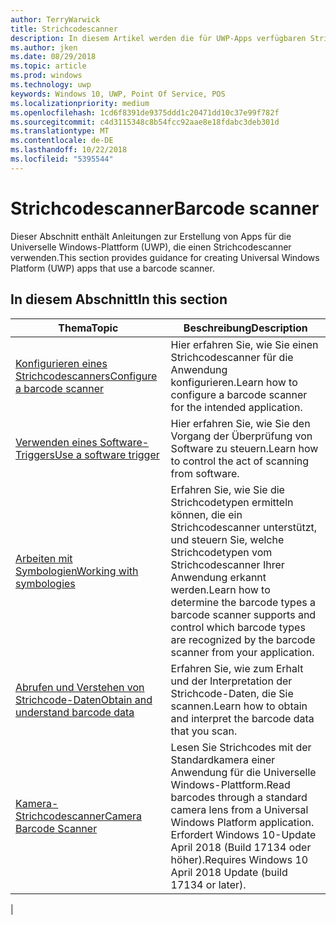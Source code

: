 ```yaml
---
author: TerryWarwick
title: Strichcodescanner
description: In diesem Artikel werden die für UWP-Apps verfügbaren Strichcodescanner-Features aufgeführt, sowie die Links zu den Anleitungen für ihre Verwendung.
ms.author: jken
ms.date: 08/29/2018
ms.topic: article
ms.prod: windows
ms.technology: uwp
keywords: Windows 10, UWP, Point Of Service, POS
ms.localizationpriority: medium
ms.openlocfilehash: 1cd6f8391de9375ddd1c20471dd10c37e99f782f
ms.sourcegitcommit: c4d3115348c8b54fcc92aae8e18fdabc3deb301d
ms.translationtype: MT
ms.contentlocale: de-DE
ms.lasthandoff: 10/22/2018
ms.locfileid: "5395544"
---
```

# <a name="barcode-scanner"></a><span data-ttu-id="1b5a4-104">Strichcodescanner</span><span class="sxs-lookup"><span data-stu-id="1b5a4-104">Barcode scanner</span></span>

<span data-ttu-id="1b5a4-105">Dieser Abschnitt enthält Anleitungen zur Erstellung von Apps für die Universelle Windows-Plattform (UWP), die einen Strichcodescanner verwenden.</span><span class="sxs-lookup"><span data-stu-id="1b5a4-105">This section provides guidance for creating Universal Windows Platform (UWP) apps that use a barcode scanner.</span></span>

## <a name="in-this-section"></a><span data-ttu-id="1b5a4-106">In diesem Abschnitt</span><span class="sxs-lookup"><span data-stu-id="1b5a4-106">In this section</span></span>

|<span data-ttu-id="1b5a4-107">Thema</span><span class="sxs-lookup"><span data-stu-id="1b5a4-107">Topic</span></span> |<span data-ttu-id="1b5a4-108">Beschreibung</span><span class="sxs-lookup"><span data-stu-id="1b5a4-108">Description</span></span> |
|------|------------|
| [<span data-ttu-id="1b5a4-109">Konfigurieren eines Strichcodescanners</span><span class="sxs-lookup"><span data-stu-id="1b5a4-109">Configure a barcode scanner</span></span>](../devices-sensors/pos-barcodescanner-configure.md)  | <span data-ttu-id="1b5a4-110">Hier erfahren Sie, wie Sie einen Strichcodescanner für die Anwendung konfigurieren.</span><span class="sxs-lookup"><span data-stu-id="1b5a4-110">Learn how to configure a barcode scanner for the intended application.</span></span> |
| [<span data-ttu-id="1b5a4-111">Verwenden eines Software-Triggers</span><span class="sxs-lookup"><span data-stu-id="1b5a4-111">Use a software trigger</span></span>](../devices-sensors/pos-barcodescanner-software-trigger.md) | <span data-ttu-id="1b5a4-112">Hier erfahren Sie, wie Sie den Vorgang der Überprüfung von Software zu steuern.</span><span class="sxs-lookup"><span data-stu-id="1b5a4-112">Learn how to control the act of scanning from software.</span></span> |
| [<span data-ttu-id="1b5a4-113">Arbeiten mit Symbologien</span><span class="sxs-lookup"><span data-stu-id="1b5a4-113">Working with symbologies</span></span>](pos-barcodescanner-symbologies.md) | <span data-ttu-id="1b5a4-114">Erfahren Sie, wie Sie die Strichcodetypen ermitteln können, die ein Strichcodescanner unterstützt, und steuern Sie, welche Strichcodetypen vom Strichcodescanner Ihrer Anwendung erkannt werden.</span><span class="sxs-lookup"><span data-stu-id="1b5a4-114">Learn how to determine the  barcode types a barcode scanner supports and control which barcode types are recognized by the barcode scanner from your application.</span></span> |
| [<span data-ttu-id="1b5a4-115">Abrufen und Verstehen von Strichcode-Daten</span><span class="sxs-lookup"><span data-stu-id="1b5a4-115">Obtain and understand barcode data</span></span>](pos-barcodescanner-scan-data.md) | <span data-ttu-id="1b5a4-116">Erfahren Sie, wie zum Erhalt und der Interpretation der Strichcode-Daten, die Sie scannen.</span><span class="sxs-lookup"><span data-stu-id="1b5a4-116">Learn how to obtain and interpret the barcode data that you scan.</span></span> |
| [<span data-ttu-id="1b5a4-117">Kamera-Strichcodescanner</span><span class="sxs-lookup"><span data-stu-id="1b5a4-117">Camera Barcode Scanner</span></span>](pos-camerabarcode.md) | <span data-ttu-id="1b5a4-118">Lesen Sie Strichcodes mit der Standardkamera einer Anwendung für die Universelle Windows-Plattform.</span><span class="sxs-lookup"><span data-stu-id="1b5a4-118">Read barcodes through a standard camera lens from a Universal Windows Platform application.</span></span> <span data-ttu-id="1b5a4-119">Erfordert Windows 10-Update April 2018 (Build 17134 oder höher).</span><span class="sxs-lookup"><span data-stu-id="1b5a4-119">Requires Windows 10 April 2018 Update (build 17134 or later).</span></span> |
|
 
